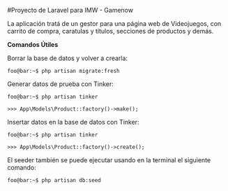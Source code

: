 

#Proyecto de Laravel para IMW - Gamenow

La aplicación tratá de un gestor para una página web de Videojuegos, con carrito de compra, caratulas y títulos, secciones de productos y demás.


**Comandos Útiles**

Borrar la base de datos y volver a crearla:

```console
foo@bar:~$ php artisan migrate:fresh
```

Generar datos de prueba con Tinker:
```console
foo@bar:~$ php artisan tinker
```
```console
>>> App\Models\Product::factory()->make();
```

Insertar datos en la base de datos con Tinker:

```console
foo@bar:~$ php artisan tinker
```
```console
>>> App\Models\Product::factory()->create();
```

El seeder también se puede ejecutar usando en la terminal el siguiente comando:
```console
foo@bar:~$ php artisan db:seed
```


